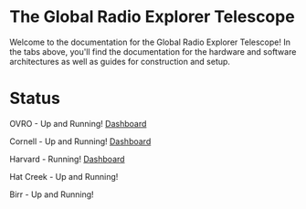 # The Global Radio Explorer Telescope

Welcome to the documentation for the Global Radio Explorer Telescope! In the
tabs above, you'll find the documentation for the hardware and software
architectures as well as guides for construction and setup.

# Status

OVRO - Up and Running! [Dashboard](https://grex.grafana.net/public-dashboards/47129dcb6b854256bba49a3551074ac1?from=now-1h&to=now)

Cornell - Up and Running! [Dashboard](https://cugrex.grafana.net/d/WaOrqUT4k/pipeline?orgId=1&from=now-1h&to=now&timezone=America%2FNew_York)

Harvard - Running! [Dashboard](https://grexharvard.grafana.net/d/WaOrqUT4k/pipeline?orgId=1&from=now-1h&to=now&timezone=browser&refresh=10s)

Hat Creek - Up and Running! 

Birr - Up and Running!
